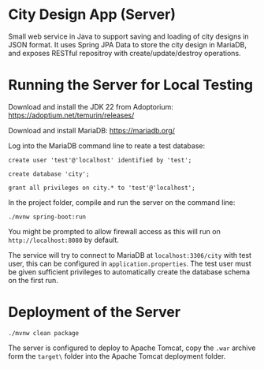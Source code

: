 # City Design App (Server)
Small web service in Java to support saving and loading of city designs in JSON format.
It uses Spring JPA Data to store the city design in MariaDB, and exposes RESTful repositroy with create/update/destroy operations.

# Running the Server for Local Testing

Download and install the JDK 22 from Adoptorium: https://adoptium.net/temurin/releases/

Download and install MariaDB: https://mariadb.org/

Log into the MariaDB command line to reate a test database:

`create user 'test'@'localhost' identified by 'test';`

`create database 'city';`

`grant all privileges on city.* to 'test'@'localhost';`

In the project folder, compile and run the server on the command line:

`./mvnw spring-boot:run`

You might be prompted to allow firewall access as this will run on `http://localhost:8080` by default.

The service will try to connect to MariaDB at `localhost:3306/city` with test user, this can be configured in `application.properties`.
The test user must be given sufficient privileges to automatically create the database schema on the first run.

# Deployment of the Server

`./mvnw clean package`

The server is configured to deploy to Apache Tomcat, copy the `.war` archive form the `target\` folder into the Apache Tomcat deployment folder.

